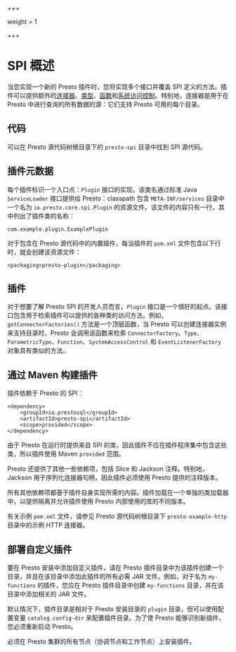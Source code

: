 +++

weight = 1

+++

# SPI 概述

当您实现一个新的 Presto 插件时，您将实现多个接口并覆盖 SPI 定义的方法。插件可以提供额外的[连接器](连接器.html)、[类型](类型.html)、[函数](函数.html)和[系统访问控制](系统访问控制.html)。特别地，连接器是用于在 Presto 中进行查询的所有数据的源：它们支持 Presto 可用的每个目录。

## 代码

可以在 Presto 源代码树根目录下的 `presto-spi` 目录中找到 SPI 源代码。

## 插件元数据

每个插件标识一个入口点：`Plugin` 接口的实现。该类名通过标准 Java `ServiceLoader` 接口提供给 Presto：classpath 包含 `META-INF/services` 目录中一个名为 `io.presto.core.spi.Plugin` 的资源文件。该文件的内容只有一行，其中列出了插件类的名称：

```{.none}
com.example.plugin.ExamplePlugin
```

对于包含在 Presto 源代码中的内置插件，每当插件的 `pom.xml` 文件包含以下行时，就会创建该资源文件：

```{.none}
<packaging>presto-plugin</packaging>
```

## 插件

对于想要了解 Presto SPI 的开发人员而言，`Plugin` 接口是一个很好的起点。该接口包含用于检索插件可以提供的各种类的访问方法。例如，`getConnectorFactories()` 方法是一个顶层函数，当 Presto 可以创建连接器实例来支持目录时，Presto 会调用该函数来检索 `ConnectorFactory`。`Type`、`ParametricType`、`Function`、`SystemAccessControl` 和 `EventListenerFactory` 对象具有类似的方法。

## 通过 Maven 构建插件

插件依赖于 Presto 的 SPI：

```{.xml}
<dependency>
    <groupId>io.prestosql</groupId>
    <artifactId>presto-spi</artifactId>
    <scope>provided</scope>
</dependency>
```

由于 Presto 在运行时提供来自 SPI 的类，因此插件不应在插件程序集中包含这些类，所以插件使用 Maven `provided` 范围。

Presto 还提供了其他一些依赖项，包括 Slice 和 Jackson 注释。特别地，Jackson 用于序列化连接器句柄，因此插件必须使用 Presto 提供的注释版本。

所有其他依赖项都基于插件自身实现所需的内容。插件加载在一个单独的类加载器中，以提供隔离并允许插件使用 Presto 内部使用的库的不同版本。

有关示例 `pom.xml` 文件，请参见 Presto 源代码树根目录下 `presto-example-http` 目录中的示例 HTTP 连接器。

## 部署自定义插件

要在 Presto 安装中添加自定义插件，请在 Presto 插件目录中为该插件创建一个目录，并且在该目录中添加此插件的所有必需 JAR 文件。例如，对于名为 `my-functions` 的插件，您应在 Presto 插件目录中创建 `my-functions` 目录，并在该目录中添加相关的 JAR 文件。

默认情况下，插件目录是相对于 Presto 安装目录的 `plugin` 目录，但可以使用配置变量 `catalog.config-dir` 来配置插件目录。为了使 Presto 能够识别新插件，您必须重新启动 Presto。

必须在 Presto 集群的所有节点（协调节点和工作节点）上安装插件。